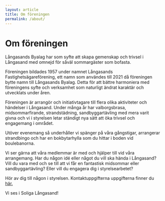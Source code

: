 ```yaml
---
layout: article
title: Om föreningen
permalink: /about/
---
```


# Om föreningen

Långasands Byalag har som syfte att skapa gemenskap och trivsel i Långasand med omnejd för såväl sommargäster som bofasta.

Föreningen bildades 1957 under namnet Långasands Fastighetsägareförening, ett namn som användes till 2021 då föreningen bytte namn till Långasands Byalag. Detta för att bättre harmoniera med föreningens syfte och verksamhet som naturligt ändrat karaktär och utvecklats under åren. 

Föreningen är arrangör och initiativtagare till flera olika aktiviteter och händelser i
Långasand. Under många år har valborgsbrasa, midsommarfirande, strandstädning, sandbyggartävling med mera varit givna och vi i styrelsen letar ständigt nya sätt att öka trivsel och engagemang i området.

Utöver evenemang så underhåller vi spänger på våra gångstigar, arrangerar strandbingo och har en bokbytarhylla som du hittar i boden vid boulebanorna.

Vi ser gärna att våra medlemmar är med och hjälper till vid våra arrangemang. Har du någon idé eller något du vill ska hända i Långasand? Vill du vara med och se till att vi får en fantastisk midsommar eller sandbyggartävling? Eller vill du engagera dig i styrelsearbetet?  

Hör av dig till någon i styrelsen. Kontaktuppgifterna uppgifterna finner du <a href="/organisation/Styrelsen.html">här.</a>

Vi ses i Soliga Långasand!
